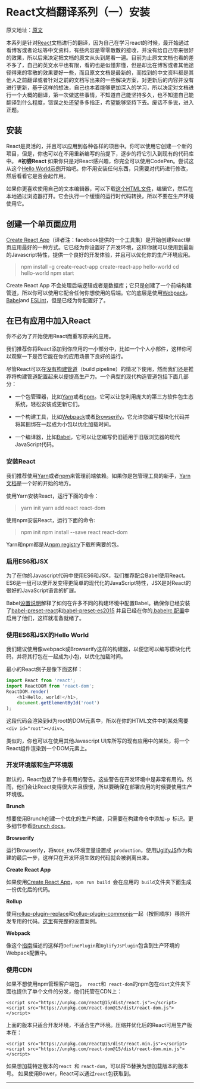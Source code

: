 # React文档翻译系列（一）安装
原文地址：[原文][]

本系列是针对[React][]文档进行的翻译，因为自己在学习react的时候，最开始通过看博客或者论坛等中文资料，有些内容是零零散散的接收，并没有给自己带来很好的效果，所以后来决定把文档的原文从头到尾看一遍。目前为止原文文档也看的差不多了，自己的英文水平也有限，看的也是似懂非懂，但是却比在博客或者其他途径得来的零散的效果要好一些，而且原文文档是最新的，而找到的中文资料都是其他人之前翻译或者针对之前的文档写出来的一些解决方案，对更新后的内容并没有进行更新，基于这样的想法，自己也本着能够更加深入的学习，所以决定对文档进行一个大概的翻译，第一次做这些事情，不知道自己能坚持多久，也不知道自己能翻译到什么程度，错误之处还望多多指正，希望能够坚持下去。废话不多说，进入正题。

## **安装**
React是灵活的，并且可以应用到各种各样的项目中。你可以使用它创建一个新的项目，但是，你也可以在不用重新编写的前提下，逐步的将它引入到现有的代码库中。
#**初尝React**
如果你只是对React感兴趣，你完全可以使用CodePen。尝试这从这个[Hello World示例][]开始吧。你不用安装任何东西，只需要对代码进行修改，然后看看它是否会起作用。

如果你更喜欢使用自己的文本编辑器，可以下载[这个HTML文件][]，编辑它，然后在本地通过浏览器打开。它会执行一个缓慢的运行时代码转换，所以不要在生产环境使用它。
## **创建一个单页面应用**
[Create React App][]（译者注：facebook提供的一个工具集）是开始创建React单页应用最好的一种方式。它已经为你设置好了开发环境，这样你就可以使用到最新的Javascript特性，提供一个良好的开发体验，并且可以优化你的生产环境应用。
>npm install -g create-react-app
create-react-app hello-world
cd hello-world
npm start

Create React App 不会处理后端逻辑或者是数据库；它只是创建了一个前端构建管道，所以你可以使用它配合任何你想使用的后端。它的底层是使用[Webpack][]，[Babel][]and [ESLint][]，但是已经为你配置好了。
## **在已有应用中加入React**
你不必为了开始使用React而重写原来的应用。

我们推荐你将React添加到你应用的一小部分中，比如一个个人小部件，这样你可以观察一下是否它能在你的应用场景下良好的运行。

尽管React可以在[没有构建管道][]（build pipeline）的情况下使用，然而我们还是推荐将构建管道配置起来以便提高生产力。一个典型的现代构造管道包括下面几部分：

 - 一个包管理器，比如[Yarn][]或者[npm][]。它可以让您利用庞大的第三方软件包生态系统，轻松安装或更新它们。

 - 一个构建工具，比如[Webpack][]或者[Browserify][]。它允许您编写模块化代码并将其捆绑在一起成为小包以优化加载时间。

 - 一个编译器，比如[Babel][]，它可以让您编写仍旧适用于旧版浏览器的现代JavaScript代码。

### **安装React**
我们推荐使用[Yarn][]或者[npm][]来管理前端依赖。如果你是包管理工具的新手，[Yarn文档][]是一个好的开始的地方。

使用Yarn安装React，运行下面的命令：
>yarn init
yarn add react react-dom

使用npm安装React，运行下面的命令:
>npm init
npm install --save react react-dom

Yarn和npm都是从[npm registry][]下载所需要的包。
### **启用ES6和JSX**
为了在你的Javascript代码中使用ES6和JSX，我们推荐配合Babel使用React。ES6是一组可以使开发变得更简单的现代化的JavaScript特性，JSX是对React的很好的JavaScript语言的扩展。

Babel[设置说明][]解释了如何在许多不同的构建环境中配置Babel。确保你已经安装了[babel-preset-react][]和[babel-preset-es2015][] 并且已经在你的[.babelrc 配置][]中启用了他们，这样就准备就绪了。
### **使用ES6和JSX的Hello World**
我们建议使用像webpack或Browserify这样的构建器，以便您可以编写模块化代码，并将其打包在一起成为小包，以优化加载时间。

最小的React例子是像下面这样：
``` javascript
import React from 'react';
import ReactDOM from 'react-dom';
ReactDOM.render(
	<h1>Hello, world!</h1>,
	document.getElementById('root')
);
```
这段代码会渲染到id为root的DOM元素中，所以在你的HTML文件中的某处需要```<div id="root"></div>```。

类似的，你也可以在使用其他Javascript UI库所写的现有应用中的某处，将一个React组件渲染到一个DOM元素上。

### **开发环境版和生产环境版**
默认的，React包括了许多有用的警告。这些警告在开发环境中是非常有用的。然而，他们会让React变得很大并且很慢，所以要确保在部署应用的时候要使用生产环境版。

**Brunch**

想要使用Brunch创建一个优化的生产构建，只需要在构建命令中添加```-p ```标识。更多细节参看[Brunch docs][]。

**Browserify**

运行Browserify，将``` NODE_ENV ```环境变量设置成``` production```，使用[UglifyJS][]作为构建的最后一步，这样只在开发环境生效的代码就会被剥离出来。

**Create React App**

如果使用[Create React App][]，```npm run build ```会在应用的``` build```文件夹下面生成一份优化后的代码。

**Rollup**

使用[rollup-plugin-replace][]和[rollup-plugin-commonjs][]一起（按照顺序）移除开发专用的代码。[这里][]有完整的设置案例。

**Webpack**

像这个[指南][]描述的这样将```DefinePlugin```和```UglifyJsPlugin```包含到生产环境的Webpack配置中。


### **使用CDN**
如果不想使用npm管理客户端包，``` react```和``` react-dom```的npm包在```dist```文件夹下面也提供了单个文件的分发，他们托管在CDN上：
``` 
<script src="https://unpkg.com/react@15/dist/react.js"></script>
<script src="https://unpkg.com/react-dom@15/dist/react-dom.js"></script>
``` 
上面的版本只适合开发环境，不适合生产环境。压缩并优化后的React可用生产版本在：
```
<script src="https://unpkg.com/react@15/dist/react.min.js"></script>
<script src="https://unpkg.com/react-dom@15/dist/react-dom.min.js"></script>
```
如果想加载特定版本的```react ```和 ```react-dom```，可以将15替换为想加载版本的版本号。
如果使用Bower，React可以通过```react```包获取到。


--------
[React]:https://facebook.github.io/react
[原文]:https://facebook.github.io/react/docs/installation.html
[Hello World示例]:http://codepen.io/gaearon/pen/rrpgNB?editors=0010&_blank
[这个HTML文件]:https://facebook.github.io/react/downloads/single-file-example.html
[Create React App]:http://github.com/facebookincubator/create-react-app
[Webpack]:https://webpack.js.org
[Babel]:http://babeljs.io
[ESLint]:http://eslint.org
[没有构建管道]:https://facebook.github.io/react/docs/react-without-es6.html
[Yarn]:https://yarnpkg.com
[npm]:https://www.npmjs.com
[Browserify]:http://browserify.org/
[Yarn文档]:https://yarnpkg.com/en/docs/getting-started
[npm registry]:http://npmjs.com/
[设置说明]:https://babeljs.io/docs/setup/
[babel-preset-react]:http://babeljs.io/docs/plugins/preset-react/#basic-setup-with-the-cli-
[babel-preset-es2015]:http://babeljs.io/docs/plugins/preset-es2015/#basic-setup-with-the-cli-
[.babelrc 配置]:http://babeljs.io/docs/usage/babelrc/
[Brunch docs]:http://brunch.io/docs/commands
[UglifyJS]:https://github.com/mishoo/UglifyJS
[rollup-plugin-replace]:https://github.com/rollup/rollup-plugin-replace
[rollup-plugin-commonjs]:https://github.com/rollup/rollup-plugin-commonjs
[这里]:https://gist.github.com/Rich-Harris/cb14f4bc0670c47d00d191565be36bf0
[指南]:https://webpack.js.org/guides/production-build/